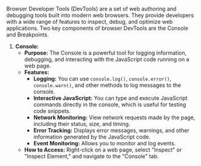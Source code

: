 
Browser Developer Tools (DevTools) are a set of web authoring and debugging tools built into modern web browsers. They provide developers with a wide range of features to inspect, debug, and optimize web applications. Two key components of browser DevTools are the Console and Breakpoints.

1. **Console:**
   - **Purpose:** The Console is a powerful tool for logging information, debugging, and interacting with the JavaScript code running on a web page.
   - **Features:**
     - **Logging:** You can use `console.log()`, `console.error()`, `console.warn()`, and other methods to log messages to the console.
     - **Interactive JavaScript:** You can type and execute JavaScript commands directly in the console, which is useful for testing code snippets.
     - **Network Monitoring:** View network requests made by the page, including their status, size, and timing.
     - **Error Tracking:** Displays error messages, warnings, and other information generated by the JavaScript code.
     - **Event Monitoring:** Allows you to monitor and log events.
   - **How to Access:** Right-click on a web page, select "Inspect" or "Inspect Element," and navigate to the "Console" tab.
